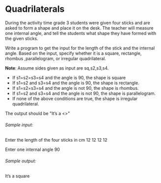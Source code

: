 # Quadrilaterals

During the activity time grade 3 students were given four sticks and are asked to form a shape and place it on the desk. The teacher will measure one internal angle, and tell the students what shape they have formed with the given sticks.

Write a program to get the input for the length of the stick and the internal angle. Based on the input, specify whether it is a square, rectangle, rhombus ,parallelogram, or irregular quadrilateral.

**Note**: Assume sides given as input are sq,s2,s3,s4.

* If s1=s2=s3=s4 and the angle is 90, the shape is square
* If s1=s2 and s3=s4 and the angle is 90, the shape is rectangle.
* If s1=s2=s3=s4 and the angle is not  90, the shape is rhombus.
* If s1=s2 and s3=s4 and the angle is not 90, the shape is parallelogram.
* If none of the above conditions are true, the shape is  irregular quadrilateral.

The output should be  "It’s a <<shape>>"

###### Sample input:
Enter the length of the four sticks in cm
12
12
12
12

Enter one internal angle
90

###### Sample output: 
It’s a square
